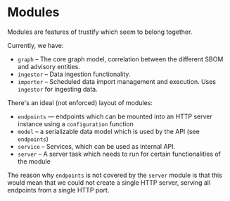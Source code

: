 # Modules

Modules are features of trustify which seem to belong together.

Currently, we have:

* `graph` – The core graph model, correlation between the different SBOM and advisory entities.
* `ingestor` – Data ingestion functionality.
* `importer` – Scheduled data import management and execution. Uses `ingestor` for ingesting data.

There's an ideal (not enforced) layout of modules:

* `endpoints` — endpoints which can be mounted into an HTTP server instance using a `configuration` function
* `model` – a serializable data model which is used by the API (see `endpoints`)
* `service` – Services, which can be used as internal API.
* `server` – A server task which needs to run for certain functionalities of the module

The reason why `endpoints` is not covered by the `server` module is that this would mean that we could not create a
single HTTP server, serving all endpoints from a single HTTP port.
